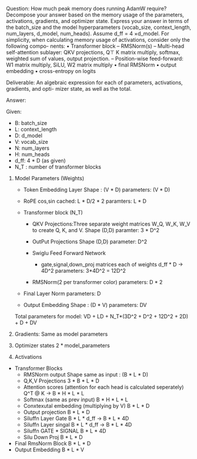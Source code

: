 Question:
How much peak memory does running AdamW require? Decompose your answer based on the
memory usage of the parameters, activations, gradients, and optimizer state. Express your answer
in terms of the batch_size and the model hyperparameters (vocab_size, context_length,
num_layers, d_model, num_heads). Assume d_ff = 4 ×d_model.
For simplicity, when calculating memory usage of activations, consider only the following compo-
nents:
• Transformer block
    – RMSNorm(s)
    – Multi-head self-attention sublayer: QKV projections, Q⊤ K matrix multiply, softmax,
    weighted sum of values, output projection.
    – Position-wise feed-forward: W1 matrix multiply, SiLU, W2 matrix multiply
• final RMSNorm
• output embedding
• cross-entropy on logits

Deliverable: An algebraic expression for each of parameters, activations, gradients, and opti-
mizer state, as well as the total.

Answer:

Given:

- B: batch_size
- L: context_length
- D: d_model
- V: vocab_size
- N: num_layers
- H: num_heads
- d_ff: 4 * D (as given)
- N_T : number of transformer blocks 

1. Model Parameters (Weights)

    - Token Embedding Layer
        Shape : (V * D)
        parameters: (V * D)

    - RoPE
        cos,sin cached: L * D/2 * 2 
        paramters: L * D

    - Transformer block (N_T)
        
        - QKV Projections:Three separate weight matrices W_Q, W_K, W_V to create Q, K, and V.
            Shape (D,D)
            paramter: 3 * D^2

        - OutPut Projections
            Shape (D,D)
            parameter: D^2
        
        - Swiglu Feed Forward Network
            - gate,signal,down_proj matrices each of weights d_ff * D -> 4D^2
            parameters: 3*4D^2 = 12D^2

        - RMSNorm(2 per transformer color)
            parameters: D * 2 

    - Final Layer Norm
        parameters: D 

    - Output Embedding
        Shape : (D * V)
    parameters: DV 

    Total parameters for model:  VD + LD + N_T*(3D^2 + D^2 + 12D^2 + 2D) + D + DV 

2. Gradients: 
    Same as model parameters 

3. Optimizer states
    2 * model_parameters

4. Activations

- Transformer Blocks
    - RMSNorm output
        Shape same as input : (B * L * D)
    - Q,K,V Projections
        3 * B * L * D
    - Attention scores (attention for each head is calculated seperately)
        Q^T @ K -> B * H * L * L 
    - Softmax (same as prev input)
        B * H * L * L
    - Conxtexutal embedding (multiplying by V)
        B * L * D
    - Output projection
        B * L * D
    - Siluffn Layer Gate 
        B * L * d_ff -> B * L * 4D
    - Siluffn Layer singal 
        B * L * d_ff -> B * L * 4D
    - Siluffn GATE * SIGNAL
        B * L * 4D
    - Silu Down Proj
        B * L * D
- Final RmsNorm Block
    B * L * D
- Output Embedding 
    B * L * V
    





    